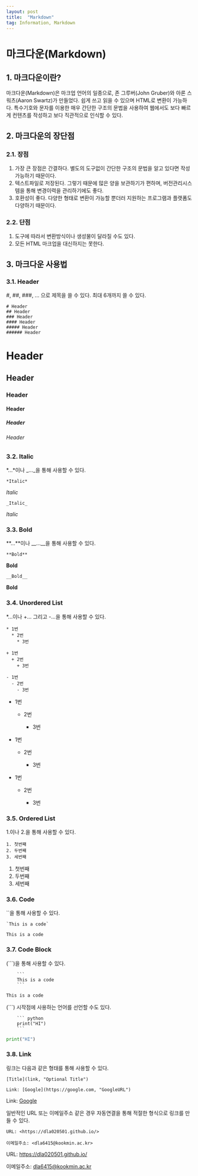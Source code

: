 ```yaml
---
layout: post
title:  "Markdown"
tag: Information, Markdown
---
```

# 마크다운(Markdown)
## 1. 마크다운이란?
마크다운(Markdown)은 마크업 언어의 일종으로, 존 그루버(John Gruber)와 아론 스워츠(Aaron Swartz)가 만들었다. 쉽게 쓰고 읽을 수 있으며 HTML로 변환이 가능하다. 특수기호와 문자를 이용한 매우 간단한 구조의 문법을 사용하여 웹에서도 보다 빠르게 컨텐츠를 작성하고 보다 직관적으로 인식할 수 있다.

## 2. 마크다운의 장단점
### 2.1. 장점
1. 가장 큰 장점은 간결하다. 별도의 도구없이 간단한 구조의 문법을 알고 있다면 작성가능하기 때문이다.
2. 텍스트파일로 저장된다. 그렇기 때문에 많은 양을 보관하기가 편하며, 버전관리시스템을 통해 변경이력을 관리하기에도 좋다.
3. 호환성이 좋다. 다양한 형태로 변환이 가능할 뿐더러 지원하는 프로그램과 플랫폼도 다양하기 때문이다.

### 2.2. 단점
1. 도구에 따라서 변환방식이나 생성물이 달라질 수도 있다.
2. 모든 HTML 마크업을 대신하지는 못한다.

## 3. 마크다운 사용법
### 3.1. Header
#, ##, ###, ... 으로 제목을 쓸 수 있다. 최대 6개까지 쓸 수 있다.
```
# Header
## Header
### Header
#### Header
##### Header
###### Header
```
# Header
## Header
### Header
#### Header
##### Header
###### Header

### 3.2. Italic
*...*이나 _..._을 통해 사용할 수 있다.

`*Italic*`

*Italic*

`_Italic_`

_Italic_

### 3.3. Bold
**...**이나 __...__을 통해 사용할 수 있다.

`**Bold**`

**Bold**

`__Bold__`

__Bold__

### 3.4. Unordered List
*...이나 +... 그리고 -...을 통해 사용할 수 있다.
```
* 1번
  * 2번
    * 3번
    
+ 1번
  + 2번
    + 3번
    
- 1번
  - 2번
    - 3번
```
* 1번

  * 2번
  
    * 3번
    
+ 1번

  + 2번
  
    + 3번
    
- 1번

  - 2번
  
    - 3번

### 3.5. Ordered List
1.이나 2.을 통해 사용할 수 있다.
```
1. 첫번째
2. 두번째
3. 세번째
```
1. 첫번째
2. 두번째
3. 세번째

### 3.6. Code
``을 통해 사용할 수 있다.
```
`This is a code`
```
`This is a code`

### 3.7. Code Block
(```)을 통해 사용할 수 있다.
```
    ```
    This is a code
    ```
```

```
This is a code
```

(```) 시작점에 사용하는 언어를 선언할 수도 있다.
```
    ``` python
    print("HI")
    ```
```

``` python
print("HI")
```

### 3.8. Link
링크는 다음과 같은 형태를 통해 사용할 수 있다.

```
[Title](link, "Optional Title")
```

```
Link: [Google](https://google.com, "GoogleURL")
```
Link: [Google](https://google.com, "GoogleURL")

일반적인 URL 또는 이메일주소 같은 경우 자동연결을 통해 적절한 형식으로 링크를 만들 수 있다.
```
URL: <https://dla020501.github.io/>

이메일주소: <dla6415@kookmin.ac.kr>
```
URL: <https://dla020501.github.io/>

이메일주소: <dla6415@kookmin.ac.kr>
